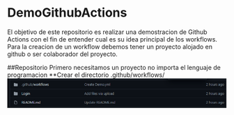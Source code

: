 # DemoGithubActions

El objetivo de este repositorio es realizar una demostracion de Github Actions con el fin de entender cual es su idea principal de los workflows.
Para la creacion de un workflow debemos tener un proyecto alojado en github o ser colaborador del proyecto.

##Repositorio
Primero necesitamos un proyecto no importa el lenguaje de programacion
**Crear el directorio .github/workflows/
![Image text](./img/img1.png)
